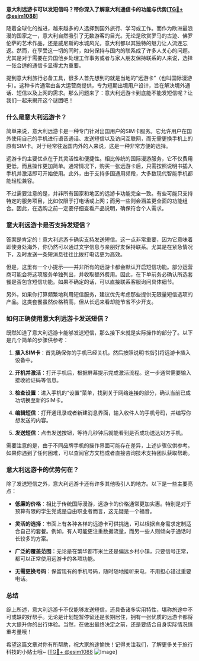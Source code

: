 **意大利远游卡可以发短信吗？带你深入了解意大利通信卡的功能与优势[[TG💪+ @esim1088](https://t.me/s/esim1088)]**

随着全球化的推进，越来越多的人选择到国外旅行、学习或工作。而作为欧洲最浪漫的国家之一，意大利自然吸引了无数游客的目光。无论是欣赏罗马的古迹、佛罗伦萨的艺术作品，还是威尼斯的水城风光，意大利都以其独特的魅力让人流连忘返。然而，在享受这一切的同时，如何保持与国内的联系成了许多人关心的问题。尤其是对于需要在异国他乡处理工作事务或者与家人朋友保持联系的人来说，选择一张合适的通信卡显得尤为重要。

提到意大利旅行必备工具，很多人首先想到的就是当地的“远游卡”（也叫国际漫游卡）。这种卡片通常由各大运营商提供，专为短期出境用户设计，旨在解决境外通话、短信以及上网的需求。那么问题来了：意大利远游卡到底能不能发短信呢？让我们一起来揭开这个谜团吧！

### **什么是意大利远游卡？**

简单来说，意大利远游卡是一种专门针对出国用户的SIM卡服务。它允许用户在国外使用自己的手机进行语音通话、发送短信以及访问互联网，而无需更换手机上的原有SIM卡。对于经常往返国内外的人来说，这是一种非常方便的选择。

远游卡的主要优点在于其灵活性和便捷性。相比传统的国际漫游服务，它不仅费用更低，而且操作更加简单。通常情况下，购买一张远游卡后，只需按照说明书插入手机并激活即可开始使用。此外，由于支持多国通用频段，大多数现代智能手机都能轻松兼容。

不过需要注意的是，并非所有国家和地区的远游卡功能完全一致。有些可能只支持特定的服务项目，比如仅限于打电话或上网；而另一些则会涵盖更全面的功能组合。因此，在选购之前一定要仔细查看产品说明，确保符合个人需求。

### **意大利远游卡是否支持发短信？**

答案是肯定的！意大利远游卡确实支持发送短信。这一点非常重要，因为它意味着即使身处海外，你仍然可以通过文字信息与亲朋好友保持联系。尤其是在紧急情况下，及时发送一条短消息往往比拨打电话更为高效。

但是，这里有一个小提示——并非所有的远游卡都会默认开启短信功能。部分运营商可能会将这项服务单独列出，并收取额外费用。因此，在下单前务必确认所选套餐是否包含短信功能。如果不确定的话，可以直接联系客服询问具体细节。

另外，如果你打算频繁地利用短信服务，建议优先考虑那些提供无限量短信选项的产品。这类套餐虽然价格稍高，但从长远来看却能节省不少开支。

### **如何正确使用意大利远游卡发送短信？**

既然知道了意大利远游卡能够发送短信，那么接下来就是实际操作的部分了。以下是几个简单的步骤供参考：

1. **插入SIM卡**：首先确保你的手机已经关机，然后按照说明书指引将远游卡插入设备中。
   
2. **开机并激活**：打开手机后，根据屏幕提示完成激活流程。这一步通常需要输入接收验证码等信息。

3. **检查设置**：进入手机的“设置”菜单，找到关于网络连接的部分，确认当前已成功切换至新的SIM卡。

4. **编辑短信**：打开通讯录或者新建消息界面，输入收件人的手机号码，并编写你想发送的内容。

5. **发送短信**：点击发送按钮，等待几秒钟后就能看到是否成功送达对方手机。

需要注意的是，由于不同品牌手机的操作界面可能存在差异，上述步骤仅供参考。如果你遇到了任何困难，可以查阅官方文档或者直接咨询技术支持团队获取帮助。

### **意大利远游卡的优势何在？**

除了发送短信之外，意大利远游卡还有许多其他吸引人的地方。以下是一些主要亮点：

- **低廉的价格**：相比于传统国际漫游，远游卡的价格通常更加实惠。特别是对于预算有限的学生党或是自由职业者而言，这无疑是一个福音。

- **灵活的选择**：市面上有各种各样的远游卡可供挑选，可以根据自身需求定制适合自己的套餐。例如，有人可能更注重数据流量，而另一些人则倾向于通话时长较多的方案。

- **广泛的覆盖范围**：无论是在繁华都市米兰还是偏远乡村小镇，只要信号正常，都可以正常使用远游卡的各项功能。

- **无需更换号码**：保留现有的手机号码，随时随地接听来电，不用担心错过重要电话。

### **总结**

综上所述，意大利远游卡不仅能够发送短信，还具备诸多实用特性，堪称旅途中不可或缺的好帮手。无论是计划短暂停留还是长期居住，拥有一张优质的远游卡都将大大提升你的出行体验。当然，在做出最终决定之前，还是要结合自身实际情况慎重考量哦！

希望这篇文章对你有所帮助，祝大家旅途愉快！记得关注我们，了解更多关于旅行科技的小贴士哦~ [[TG💪+ @esim1088](https://t.me/s/esim1088) ![Image](https://i.postimg.cc/4NQfJmqS/Snipaste-2025-05-13-00-14-12.png)]